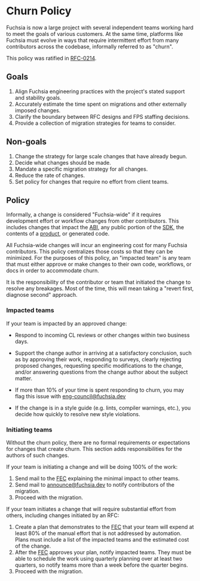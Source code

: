 # Churn Policy

Fuchsia is now a large project with several independent teams working hard to
meet the goals of various customers. At the same time, platforms like Fuchsia
must evolve in ways that require intermittent effort from many contributors
across the codebase, informally referred to as "churn".

This policy was ratified in [RFC-0214][rfc-0214].

## Goals

 1. Align Fuchsia engineering practices with the project's stated support and
    stability goals.
 2. Accurately estimate the time spent on migrations and other externally
    imposed changes.
 3. Clarify the boundary between RFC designs and FPS staffing decisions.
 4. Provide a collection of migration strategies for teams to consider.

## Non-goals

 1. Change the strategy for large scale changes that have already begun.
 2. Decide what changes should be made.
 3. Mandate a specific migration strategy for all changes.
 4. Reduce the rate of changes.
 5. Set policy for changes that require no effort from client teams.

## Policy

Informally, a change is considered "Fuchsia-wide" if it requires development
effort or workflow changes from other contributors. This includes changes that
impact the [ABI][fuchsia-abi], any public portion of the [SDK][fuchsia-sdk], the
contents of a [product][build-products], or generated code.

All Fuchsia-wide changes will incur an engineering cost for many Fuchsia
contributors. This policy centralizes those costs so that they can be minimized.
For the purposes of this policy, an "impacted team" is any team that must either
approve or make changes to their own code, workflows, or docs in order to
accommodate churn.

It is the responsibility of the contributor or team that initiated the change to
resolve any breakages. Most of the time, this will mean taking a "revert first,
diagnose second" approach.

### Impacted teams

If your team is impacted by an approved change:

 * Respond to incoming CL reviews or other changes within two business days.

 * Support the change author in arriving at a satisfactory conclusion, such as
   by approving their work, responding to surveys, clearly rejecting proposed
   changes, requesting specific modifications to the change, and/or answering
   questions from the change author about the subject matter.

 * If more than 10% of your time is spent responding to churn, you may flag this
   issue with eng-council@fuchsia.dev

 * If the change is in a style guide (e.g. lints, compiler warnings, etc.), you
   decide how quickly to resolve new style violations.

### Initiating teams

Without the churn policy, there are no formal requirements or expectations for
changes that create churn. This section adds responsibilities for the authors of
such changes.

If your team is initiating a change and will be doing 100% of the work:

 1. Send mail to the [FEC][fec] explaining the minimal impact to other teams.
 2. Send mail to announce@fuchsia.dev to notify contributors of the migration.
 2. Proceed with the migration.

If your team initiates a change that will require substantial effort from
others, including changes initiated by an RFC:

 1. Create a plan that demonstrates to the [FEC][fec] that your team will expend
    at least 80% of the manual effort that is not addressed by automation. Plans
    must include a list of the impacted teams and the estimated cost of the
    change.
 2. After the [FEC][fec] approves your plan, notify impacted teams. They must be
    able to schedule the work using quarterly planning over at least two
    quarters, so notify teams more than a week before the quarter begins.
 3. Proceed with the migration.

[build-products]: /docs/development/build/build_system/boards_and_products.md#products
[fec]: /docs/contribute/governance/eng_council.md
[fuchsia-abi]: /docs/concepts/packages/system.md
[fuchsia-sdk]: /docs/development/sdk/index.md
[rfc-0214]: /docs/contribute/governance/rfcs/0214_fuchsia_churn_policy.md
